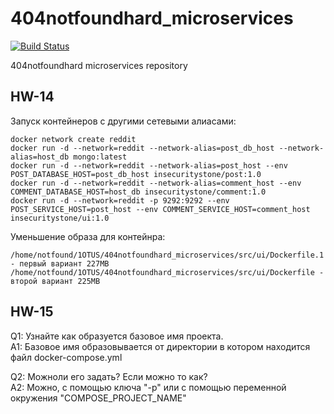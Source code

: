 # 404notfoundhard_microservices 
[![Build Status](https://travis-ci.com/Otus-DevOps-2018-11/404notfoundhard_microservices.svg?branch=master)](https://travis-ci.com/Otus-DevOps-2018-11/404notfoundhard_microservices)

404notfoundhard microservices repository

## HW-14
Запуск контейнеров с другими сетевыми алиасами:

```
docker network create reddit
docker run -d --network=reddit --network-alias=post_db_host --network-alias=host_db mongo:latest
docker run -d --network=reddit --network-alias=post_host --env POST_DATABASE_HOST=post_db_host insecuritystone/post:1.0
docker run -d --network=reddit --network-alias=comment_host --env COMMENT_DATABASE_HOST=host_db insecuritystone/comment:1.0
docker run -d --network=reddit -p 9292:9292 --env POST_SERVICE_HOST=post_host --env COMMENT_SERVICE_HOST=comment_host insecuritystone/ui:1.0
```
Уменьшение образа для контейнра:
```
/home/notfound/1OTUS/404notfoundhard_microservices/src/ui/Dockerfile.1 - первый вариант 227MB
/home/notfound/1OTUS/404notfoundhard_microservices/src/ui/Dockerfile - второй вариант 225MB
```

## HW-15
Q1: Узнайте как образуется базовое имя проекта.\
A1: Базовое имя образовывается от директории в котором находится файл docker-compose.yml

Q2: Можноли его задать? Если можно то как?\
A2: Можно, с помощью ключа "-p" или с помощью переменной окружения "COMPOSE_PROJECT_NAME"
